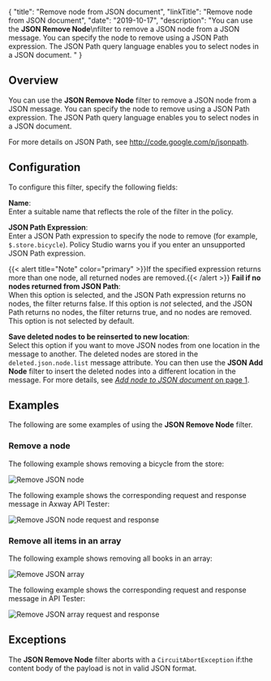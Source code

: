 {
"title": "Remove node from JSON document",
"linkTitle": "Remove node from JSON document",
"date": "2019-10-17",
"description": "You can use the **JSON Remove Node**\\nfilter to remove a JSON node from a JSON message. You can specify the node to remove using a JSON Path expression. The JSON Path query language enables you to select nodes in a JSON document. "
}
﻿
<div id="p_conversion_remove_json_node_overview">

Overview
--------

You can use the **JSON Remove Node**
filter to remove a JSON node from a JSON message. You can specify the node to remove using a JSON Path expression. The JSON Path query language enables you to select nodes in a JSON document.

For more details on JSON Path, see <http://code.google.com/p/jsonpath>.

</div>

<div id="p_conversion_remove_json_node_conf">

Configuration
-------------

To configure this filter, specify the following fields:

**Name**:\
Enter a suitable name that reflects the role of the filter in the policy.

**JSON Path Expression**:\
Enter a JSON Path expression to specify the node to remove (for example, `$.store.bicycle`). Policy Studio warns you if you enter an unsupported JSON Path expression.

{{< alert title="Note" color="primary" >}}If the specified expression returns more than one node, all returned nodes are removed.{{< /alert >}}
**Fail if no nodes returned from JSON Path**:\
When this option is selected, and the JSON Path expression returns no nodes, the filter returns false. If this option is *not*
selected, and the JSON Path returns no nodes, the filter returns true, and no nodes are removed. This option is not selected by default.

**Save deleted nodes to be reinserted to new location**:\
Select this option if you want to move JSON nodes from one location in the message to another. The deleted nodes are stored in the `deleted.json.node.list`
message attribute. You can then use the **JSON Add Node**
filter to insert the deleted nodes into a different location in the message. For more details, see [*Add node to JSON document* on page 1](conversion_add_json_node.htm).

</div>

<div id="p_conversion_remove_json_node_examples">

Examples
--------

The following are some examples of using the **JSON Remove Node**
filter.

<div>

### Remove a node

The following example shows removing a bicycle from the store:

![Remove JSON node](/Images/docbook/images/json/remove_json_node.png)

The following example shows the corresponding request and response message in Axway API Tester:

![Remove JSON node request and response](/Images/docbook/images/json/remove_json_node_sb.png)

</div>

<div>

### Remove all items in an array

The following example shows removing all books in an array:

![Remove JSON array](/Images/docbook/images/json/remove_json_node_array.png)

The following example shows the corresponding request and response message in API Tester:

![Remove JSON array request and response](/Images/docbook/images/json/remove_json_node_array_sb.png)

Exceptions
----------

The **JSON Remove Node** filter aborts with a `CircuitAbortException` if:the content body of the payload is not in valid JSON format.

</div>

</div>
